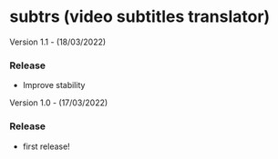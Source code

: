 subtrs (video subtitles translator)
==========================================
Version 1.1 - (18/03/2022)
### Release
- Improve stability

Version 1.0 - (17/03/2022)
### Release
- first release!


